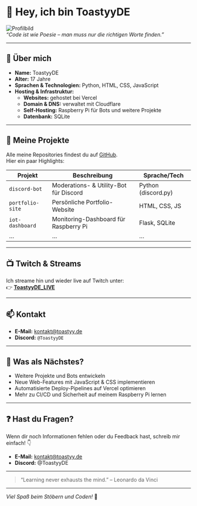 # 👋 Hey, ich bin ToastyyDE

![Profilbild](https://avatars.githubusercontent.com/u/DEINE_USER_ID)  
*“Code ist wie Poesie – man muss nur die richtigen Worte finden.”*

---

## 🚀 Über mich
- **Name:** ToastyyDE  
- **Alter:** 17 Jahre  
- **Sprachen & Technologien:** Python, HTML, CSS, JavaScript  
- **Hosting & Infrastruktur:**
  - **Websites:** gehostet bei Vercel  
  - **Domain & DNS:** verwaltet mit Cloudflare  
  - **Self-Hosting:** Raspberry Pi für Bots und weitere Projekte  
  - **Datenbank:** SQLite  

---

## 📂 Meine Projekte
Alle meine Repositories findest du auf [GitHub](https://github.com/ToastyyDE).  
Hier ein paar Highlights:

| Projekt          | Beschreibung                           | Sprache/Tech       |
| ---------------- | -------------------------------------- | ------------------ |
| `discord-bot`    | Moderations- & Utility-Bot für Discord | Python (discord.py)|
| `portfolio-site` | Persönliche Portfolio-Website          | HTML, CSS, JS      |
| `iot-dashboard`  | Monitoring-Dashboard für Raspberry Pi  | Flask, SQLite      |
| …                | …                                      | …                  |

---

## 📺 Twitch & Streams
Ich streame hin und wieder live auf Twitch unter:  
👉 **[ToastyyDE_LIVE](https://twitch.tv/ToastyyDE_LIVE)**  

---

## 📫 Kontakt
- **E-Mail:** [kontakt@toastyy.de](mailto:kontakt@toastyy.de)  
- **Discord:** `@ToastyyDE`  

---

## 🎯 Was als Nächstes?
- Weitere Projekte und Bots entwickeln  
- Neue Web-Features mit JavaScript & CSS implementieren  
- Automatisierte Deploy-Pipelines auf Vercel optimieren  
- Mehr zu CI/CD und Sicherheit auf meinem Raspberry Pi lernen  

---

## ❓ Hast du Fragen?
Wenn dir noch Informationen fehlen oder du Feedback hast, schreib mir einfach! 👇  
- **E-Mail:** kontakt@toastyy.de  
- **Discord:** @ToastyyDE  

---

> “Learning never exhausts the mind.” – Leonardo da Vinci  

---

*Viel Spaß beim Stöbern und Coden!* 🚀
